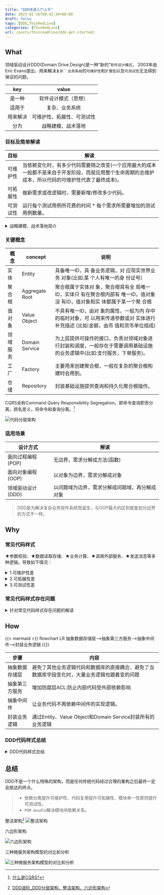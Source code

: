 ```yaml
---
title: "DDD快速入门上手"
date: 2023-02-16T09:42:20+08:00
draft: false
tags: [DDD,ThinRedLine]
categories: [ThinRedLine]
url: /posts/thinreadline/ddd-get-started/
---
```



## What

领域驱动设计DDD(Domain Drive Design)是一种“新的”`软件设计模式`， 2003年由Eric Evans提出，用来解决`复杂``业务系统`的`可维护性`和`扩展性`以及`可测试性`无法得到保证的问题。

|key|value|
|:---:|:---:|
|是一种|软件设计模式（思想）|
|适用于|复杂、业务系统|
|用来解决|可维护性、拓展性、可测试性|
|分为|战略建模、战术落地|

### 目标及简单解读

|目标|解读|
|---|---|
|可维护性|当依赖变化时，有多少代码需要随之改变(一个应用最大的成本一般都不是来自于开发阶段，而是应用整个生命周期的总维护成本，所以代码的可维护性代表了最终成本)。|
|可拓展性|做新需求或改逻辑时，需要新增/修改多少代码。|
可测试性|运行每个测试用例所花费的时间 * 每个需求所需要增加的测试用例数量。|

<details>
<summary>战略建模、战术落地简介</summary>

|分类|简介|常用方法、架构|
|---|---|---|
|战略建模|战略设计是指通过站在业务视⻆去分析问题，通过事件⻛暴去识别并建立起业务领域模型。根据领域实体间的业务关联形成聚合，并在各个聚合之间建立起边界。根据业务和语义边界，将一个或数个聚合分配在不同的限界上下文中。|事件⻛暴、 四色建模法|
|战术落地|战术设计是指站在技术的视⻆，关注领域模型的具体落地实现，设计出实体、值对象、聚合根、领域服务、应用服务化、资源库等代码与逻辑细节。|整洁架构、洋葱架构、六边形架构|
</details>

### 关键概念

|概念|concept|说明|
|---|---|---|
|实体|Entity|具备唯一ID，具 备业务逻辑，对 应现实世界业务 对象(比如:某 个人有唯一的身 份证号)|
|聚合根|Aggregate Root|聚合根属于实体对 象，聚合根具有全 局唯一ID，实体只 有在聚合根内部有 唯一ID，值对象没 有ID，值对象和实 体都属于某一个聚 合根|
|值对象|Value Object|不具有唯一ID，由对 象的属性，一般为内 存中的临时对象，可 以用来传递参数或对 实体进行补充描述 (比如:金额，由币 值和货币单位组成)|
|领域服务|Domain Service|为上层提供可操作的接口，负责对领域对象进行封装和调度，一般存在于需要调用基础设施的业务逻辑中(比如:支付服务，下单服务)。|
|工厂|Factory|主要用来创建聚合根，一般在复杂的聚合根构建时会用到。|
|仓储|Repository|封装基础设施提供查询和持久化聚合根操作。|

CQRS全称Command Query Responsibility Segregation，即命令查询职责分离，顾名思义，将命令和查询分离。[^1]
[^1]: [什么是CQRS?](https://juejin.cn/post/7001738938943537160)

![代码分层架构](https://static.developers.pub/f0057d0925e448c190211038f5e826b2?imageView2/2/w/700)

### 适用场景

|设计方式|解读|
|---|---|
|面向过程编程(POP)|无边界，需求分解成方法(函数)|
|面向对象编程(OOP)| 以对象为边界，需求分解成对象|
|领域驱动设计(DDD)|以问题域为边界，需求分解成问题域，再分解成对象|

> DDD是为解决复杂业务软件系统而诞生，与OOP最大的区别就是划分边界的方式不一样。

## Why

### 常见代码样式

★参数校验、★数据读取存储、★业务计算、★调用外部服务、★发送消息等多种逻辑。导致如下情况：

<details>
<summary>1.可维护性差</summary>

- **数据结构的不稳定性**:AccountPO类是一个纯数据结构，映射了数据库中的一个表。这里的问题是数据库的表结构和设计是应 用的外部依赖，⻓远来看都有可能会改变，比如数据库要做Sharding，或者换一个表设计，或者改变字段名。
- **依赖库的升级**:AccountRepository依赖Jpa的实现，如果未来升级版本，可能会造成用法的不同bug。同样的，如果未来换一 个ORM体系，迁移成本也是巨大的。
- **第三方服务依赖的不确定性**:第三方服务，比如Yahoo的汇率服务未来很有可能会有变化:轻则API签名变化，重则服务不可 用需要寻找其他可替代的服务。在这些情况下改造和迁移成本都是巨大的。同时，外部依赖的限流、熔断等方案都需要随之改 变。
- **第三方服务API的接口变化**:YahooForexService.getExchangeRate返回的结果是小数点还是百分比?入参是(source, target)还是(target, source)?谁能保证未来接口不会改变?如果改变了，核心的金额计算逻辑必须跟着改，否则会造成资 损。
- **中间件更换**:今天我们用Kafka发消息，明天如果要上阿里云用RocketMQ该怎么办?后天如果消息的序列化方式从String改为 Binary该怎么办?如果需要消息分片该怎么改?

</details>

<details>
<summary>2.可拓展性差</summary>

- 数据来源被固定、数据格式不兼容:原有的AccountPO是从本地获取的，而跨行转账的数据可能需要从一个第三方 服务获取，而服务之间数据格式不太可能是兼容的，导致从数据校验、数据读写、到异常处理、金额计算等逻辑都要 重写。
- 业务逻辑无法复用:数据格式校验的问题会导致核心业务逻辑无法复用。每个用例都是特殊逻辑的后果是最终会造成 大量的if-else语句，而这种分支多的逻辑会让分析代码非常困难，容易错过边界情况，造成bug。
- 逻辑和数据存储的相互依赖:当业务逻辑增加变得越来越复杂时，新加入的逻辑很有可能需要对数据库schema或消 息格式做变更。而变更了数据格式后会导致原有的其他逻辑需要一起跟着动。在最极端的场景下，一个新功能的增加 会导致所有原有功能的重构，成本巨大。

</details>

<details>
<summary>3.可测试性差</summary>

- 设施搭建困难:当代码中强依赖了数据库、第三方服务、中间件等外部依赖之后，想要完整跑通一个测试用例需要确保所 有依赖都能跑起来，这个在项目早期是及其困难的。在项目后期也会由于各种系统的不稳定性而导致测试无法通过。
- 运行耗时⻓:大多数的外部依赖调用都是I/O密集型，如跨网络调用、磁盘调用等，而这种I/O调用在测试时需要耗时很 久。另一个经常依赖的是笨重的框架如Spring，启动Spring容器通常需要很久。当一个测试用例需要花超过10秒钟才能跑 通时，绝大部分开发都不会很频繁的测试。
- 耦合度高:假如一段脚本中有A、B、C三个子步骤，而每个步骤有N个可能的状态，当多个子步骤耦合度高时，为了完整 覆盖所有用例，最多需要有`N * N * N`个测试用例。当耦合的子步骤越多时，需要的测试用例呈指数级增⻓。

</details>

### 常见代码样式存在问题

<details>
<summary>针对常见代码样式存在问题的解读</summary>

- **单一性原则(Single Responsibility Principle)**:单一性原则要求一个对象/类应该只有一个变更的原因。但是在这个案例里，代 码可能会因为任意一个外部依赖或计算逻辑的改变而改变。
- **依赖反转原则(Dependency Inversion Principle)**:依赖反转原则要求在代码中依赖抽象，而不是具体的实现。在这个案例里 外部依赖都是具体的实现，比如YahooForexService对应的是依赖了Yahoo提供的具体服务。同样的KafkaTemplate、Jpa的DAO 实现都属于具体实现。
- **开放封闭原则(Open Closed Principle)**:开放封闭原则指开放扩展，但是封闭修改。在这个案例里的金额计算属于可能会被修 改的代码，这个时候该逻辑应该需要被包装成为不可修改的计算类，新功能通过计算类的拓展实现。

</details>

## How

{{< mermaid >}}
flowchart LR
    抽象数据存储层-->抽象第三方服务-->抽象中间件-->封装业务逻辑
{{</mermaid>}}

|步骤|内容|
|---|---|
|抽象数据存储层|避免了其他业务逻辑代码和数据库的直接耦合，避免了当数据库字段变化时，大量业务逻辑也跟着变的问题|
|抽象第三方服务|增加防腐层ACL:防止内部代码受外部依赖影响|
|抽象中间件|让业务代码不再依赖中间件的实现逻辑。|
|封装业务逻辑|通过Entity、Value Object和Domain Service封装所有的业务逻辑|

### DDD代码样式总结

<details>
<summary>DDD代码样式总结</summary>

- 业务逻辑清晰，数据存储和业务逻辑完全分隔。
- Entity、Value Object、Domain Service 都是独立的对象，没有任何外部依赖， 但是却包含了所有核心业务逻辑，可以单独完整测试。
- 原有的TransferService不再包括任何计 算逻辑，仅仅作为组件编排，所有逻辑 均delegate到其他组件。这种仅包含 Orchestration(编排)的服务叫做 Application Service(应用服务)。

</details>

## 总结

DDD不是一个什么特殊的架构，而是任何传统代码经过合理的重构之后最终一定会抵达的终点。

> - 依赖分离提升可维护性、代码复用提升可拓展性、模块单一性原则提升可测试性。
> - `POM moudle`解决模块间依赖关系。

整洁架构[^2]
![整洁架构](https://img-blog.csdnimg.cn/5aad79a18e334b15a6dc0d7ca7236b8b.png)

[^2]: [DDD进阶_DDD分层架构、整洁架构、六边形架构](https://blog.csdn.net/wanghaiping1993/article/details/125459330?spm=1001.2014.3001.5502)

六边形架构

![六边形架构](https://img-blog.csdnimg.cn/84faaa7478f54956b6fc6714022b9996.png)

三种微服务架构模型的对比和分析

![三种微服务架构模型的对比和分析](https://img-blog.csdnimg.cn/9286bad3f2d24e6eb0b1f2b29f6f9b81.png)